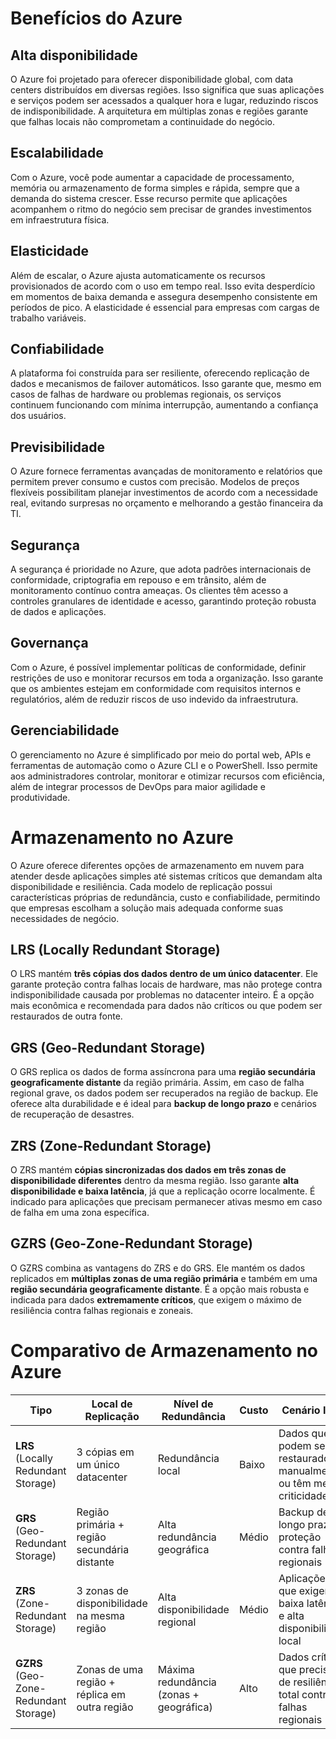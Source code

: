 

# Benefícios do Azure

## Alta disponibilidade
O Azure foi projetado para oferecer disponibilidade global, com data centers distribuídos em diversas regiões. Isso significa que suas aplicações e serviços podem ser acessados a qualquer hora e lugar, reduzindo riscos de indisponibilidade. A arquitetura em múltiplas zonas e regiões garante que falhas locais não comprometam a continuidade do negócio.

## Escalabilidade
Com o Azure, você pode aumentar a capacidade de processamento, memória ou armazenamento de forma simples e rápida, sempre que a demanda do sistema crescer. Esse recurso permite que aplicações acompanhem o ritmo do negócio sem precisar de grandes investimentos em infraestrutura física.

## Elasticidade
Além de escalar, o Azure ajusta automaticamente os recursos provisionados de acordo com o uso em tempo real. Isso evita desperdício em momentos de baixa demanda e assegura desempenho consistente em períodos de pico. A elasticidade é essencial para empresas com cargas de trabalho variáveis.

## Confiabilidade
A plataforma foi construída para ser resiliente, oferecendo replicação de dados e mecanismos de failover automáticos. Isso garante que, mesmo em casos de falhas de hardware ou problemas regionais, os serviços continuem funcionando com mínima interrupção, aumentando a confiança dos usuários.

## Previsibilidade
O Azure fornece ferramentas avançadas de monitoramento e relatórios que permitem prever consumo e custos com precisão. Modelos de preços flexíveis possibilitam planejar investimentos de acordo com a necessidade real, evitando surpresas no orçamento e melhorando a gestão financeira da TI.

## Segurança
A segurança é prioridade no Azure, que adota padrões internacionais de conformidade, criptografia em repouso e em trânsito, além de monitoramento contínuo contra ameaças. Os clientes têm acesso a controles granulares de identidade e acesso, garantindo proteção robusta de dados e aplicações.

## Governança
Com o Azure, é possível implementar políticas de conformidade, definir restrições de uso e monitorar recursos em toda a organização. Isso garante que os ambientes estejam em conformidade com requisitos internos e regulatórios, além de reduzir riscos de uso indevido da infraestrutura.

## Gerenciabilidade
O gerenciamento no Azure é simplificado por meio do portal web, APIs e ferramentas de automação como o Azure CLI e o PowerShell. Isso permite aos administradores controlar, monitorar e otimizar recursos com eficiência, além de integrar processos de DevOps para maior agilidade e produtividade.


# Armazenamento no Azure

O Azure oferece diferentes opções de armazenamento em nuvem para atender desde aplicações simples até sistemas críticos que demandam alta disponibilidade e resiliência. Cada modelo de replicação possui características próprias de redundância, custo e confiabilidade, permitindo que empresas escolham a solução mais adequada conforme suas necessidades de negócio.  

## LRS (Locally Redundant Storage)
O LRS mantém **três cópias dos dados dentro de um único datacenter**. Ele garante proteção contra falhas locais de hardware, mas não protege contra indisponibilidade causada por problemas no datacenter inteiro. É a opção mais econômica e recomendada para dados não críticos ou que podem ser restaurados de outra fonte.

## GRS (Geo-Redundant Storage)
O GRS replica os dados de forma assíncrona para uma **região secundária geograficamente distante** da região primária. Assim, em caso de falha regional grave, os dados podem ser recuperados na região de backup. Ele oferece alta durabilidade e é ideal para **backup de longo prazo** e cenários de recuperação de desastres.

## ZRS (Zone-Redundant Storage)
O ZRS mantém **cópias sincronizadas dos dados em três zonas de disponibilidade diferentes** dentro da mesma região. Isso garante **alta disponibilidade e baixa latência**, já que a replicação ocorre localmente. É indicado para aplicações que precisam permanecer ativas mesmo em caso de falha em uma zona específica.

## GZRS (Geo-Zone-Redundant Storage)
O GZRS combina as vantagens do ZRS e do GRS. Ele mantém os dados replicados em **múltiplas zonas de uma região primária** e também em uma **região secundária geograficamente distante**. É a opção mais robusta e indicada para dados **extremamente críticos**, que exigem o máximo de resiliência contra falhas regionais e zoneais.

# Comparativo de Armazenamento no Azure

| Tipo  | Local de Replicação | Nível de Redundância | Custo | Cenário Ideal |
|-------|---------------------|----------------------|-------|---------------|
| **LRS** (Locally Redundant Storage) | 3 cópias em um único datacenter | Redundância local | Baixo | Dados que podem ser restaurados manualmente ou têm menor criticidade |
| **GRS** (Geo-Redundant Storage) | Região primária + região secundária distante | Alta redundância geográfica | Médio | Backup de longo prazo e proteção contra falhas regionais |
| **ZRS** (Zone-Redundant Storage) | 3 zonas de disponibilidade na mesma região | Alta disponibilidade regional | Médio | Aplicações que exigem baixa latência e alta disponibilidade local |
| **GZRS** (Geo-Zone-Redundant Storage) | Zonas de uma região + réplica em outra região | Máxima redundância (zonas + geográfica) | Alto | Dados críticos que precisam de resiliência total contra falhas regionais |
